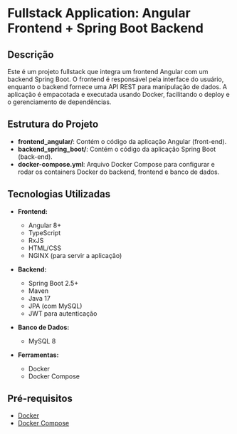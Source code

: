 # Fullstack Application: Angular Frontend + Spring Boot Backend

## Descrição

Este é um projeto fullstack que integra um frontend Angular com um backend Spring Boot. O frontend é responsável pela interface do usuário, enquanto o backend fornece uma API REST para manipulação de dados. A aplicação é empacotada e executada usando Docker, facilitando o deploy e o gerenciamento de dependências.

## Estrutura do Projeto

- **frontend_angular/**: Contém o código da aplicação Angular (front-end).
- **backend_spring_boot/**: Contém o código da aplicação Spring Boot (back-end).
- **docker-compose.yml**: Arquivo Docker Compose para configurar e rodar os containers Docker do backend, frontend e banco de dados.

## Tecnologias Utilizadas

- **Frontend:**
  - Angular 8+
  - TypeScript
  - RxJS
  - HTML/CSS
  - NGINX (para servir a aplicação)

- **Backend:**
  - Spring Boot 2.5+
  - Maven
  - Java 17
  - JPA (com MySQL)
  - JWT para autenticação

- **Banco de Dados:**
  - MySQL 8

- **Ferramentas:**
  - Docker
  - Docker Compose

## Pré-requisitos

- [Docker](https://www.docker.com/get-started)
- [Docker Compose](https://docs.docker.com/compose/install/)
